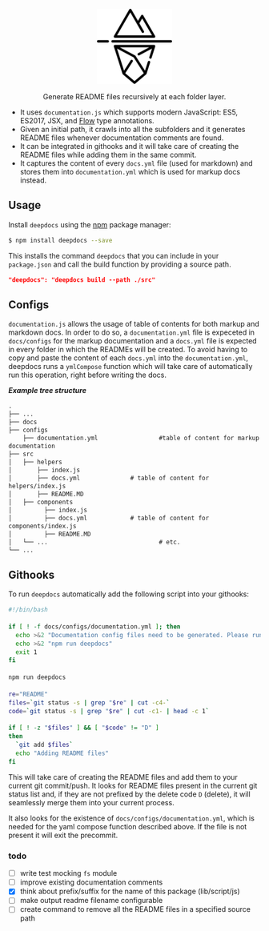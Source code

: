 <p align="center">
  <img src="./.github/deep-iceberg.png" width="150" alt="Designed by Freepik from www.flaticon.com" />
</p>

<p align="center">
  Generate README files recursively at each folder layer.
</p>

* It uses `documentation.js` which supports modern JavaScript: ES5, ES2017, JSX, and [Flow](http://flowtype.org/) type annotations.
* Given an initial path, it crawls into all the subfolders and it generates README files whenever documentation comments are found.
* It can be integrated in githooks and it will take care of creating the README files while adding them in the same commit.
* It captures the content of every `docs.yml` file (used for markdown) and stores them into `documentation.yml` which is used for markup docs instead.


## Usage
Install `deepdocs` using the [npm](https://www.npmjs.com/) package manager:

```sh
$ npm install deepdocs --save
```
This installs the command `deepdocs` that you can include in your `package.json` and call the build function by providing a source path.

```json
"deepdocs": "deepdocs build --path ./src"

```

## Configs
`documentation.js` allows the usage of table of contents for both markup and markdown docs. In order to do so, a `documentation.yml` file is expeceted in `docs/configs` for the markup documentation and a `docs.yml` file is expected in every folder in which the READMEs will be created.
To avoid having to copy and paste the content of each `docs.yml` into the `documentation.yml`, deepdocs runs a `ymlCompose` function which will take care of automatically run this operation, right before writing the docs.


***Example tree structure***


    .
    ├── ...
    ├── docs
    ├── configs
        ├── documentation.yml                 #table of content for markup documentation
    ├── src
    │   ├── helpers
    │	    ├── index.js
    │	    ├── docs.yml	          # table of content for helpers/index.js
    │	    ├── README.MD
    │   ├── components
    │	 	  ├── index.js
    │	 	  ├── docs.yml            # table of content for components/index.js
    │	 	  ├── README.MD
    │   └── ...                               # etc.
    └── ...

## Githooks

To run `deepdocs` automatically add the following script into your githooks:

```sh
#!/bin/bash

if [ ! -f docs/configs/documentation.yml ]; then
  echo >&2 "Documentation config files need to be generated. Please run:"
  echo >&2 "npm run deepdocs"
  exit 1
fi

npm run deepdocs

re="README"
files=`git status -s | grep "$re" | cut -c4-`
code=`git status -s | grep "$re" | cut -c1- | head -c 1`

if [ ! -z "$files" ] && [ "$code" != "D" ]
then
  `git add $files`
  echo "Adding README files"
fi

```
This will take care of creating the README files and add them to your current git commit/push. It looks for README files present in the current git status list and, if they are not prefixed by the delete code `D` (delete), it will seamlessly merge them into your current process.  

It also looks for the existence of `docs/configs/documentation.yml`, which is needed for the yaml compose function described above. If the file is not present it will exit the precommit.


### todo
- [ ] write test mocking `fs` module
- [ ] improve existing documentation comments
- [x] think about prefix/suffix for the name of this package (lib/script/js)
- [ ] make output readme filename configurable
- [ ] create command to remove all the README files in a specified source path
